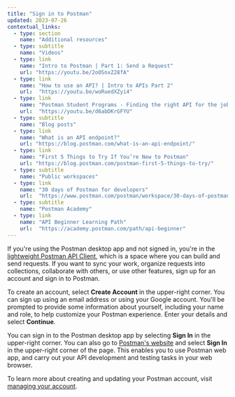 ```yaml
---
title: "Sign in to Postman"
updated: 2023-07-26
contextual_links:
  - type: section
    name: "Additional resources"
  - type: subtitle
    name: "Videos"
  - type: link
    name: "Intro to Postman | Part 1: Send a Request"
    url: "https://youtu.be/2oOSnxZ28fA"
  - type: link
    name: "How to use an API? | Intro to APIs Part 2"
    url:  "https://youtu.be/woRuedXZyi4"
  - type: link
    name: "Postman Student Programs - Finding the right API for the job"
    url:  "https://youtu.be/d6abDKrGFYU"
  - type: subtitle
    name: "Blog posts"
  - type: link
    name: "What is an API endpoint?"
    url: "https://blog.postman.com/what-is-an-api-endpoint/"
  - type: link
    name: "First 5 Things to Try If You’re New to Postman"
    url: "https://blog.postman.com/postman-first-5-things-to-try/"
  - type: subtitle
    name: "Public workspaces"
  - type: link
    name: "30 days of Postman for developers"
    url:  "https://www.postman.com/postman/workspace/30-days-of-postman-for-developers/overview"
  - type: subtitle
    name: "Postman Academy"
  - type: link
    name: "API Beginner Learning Path"
    url:  "https://academy.postman.com/path/api-beginner"
---
```


If you're using the Postman desktop app and not signed in, you're in the [lightweight Postman API Client](/docs/getting-started/basics/using-api-client/), which is a space where you can build and send requests. If you want to sync your work, organize requests into collections, collaborate with others, or use other features, sign up for an account and sign in to Postman.

To create an account, select **Create Account** in the upper-right corner. You can sign up using an email address or using your Google account. You'll be prompted to provide some information about yourself, including your name and role, to help customize your Postman experience. Enter your details and select **Continue**.

You can sign in to the Postman desktop app by selecting **Sign In** in the upper-right corner. You can also go to [Postman's website](https://www.postman.com/) and select **Sign In** in the upper-right corner of the page. This enables you to use Postman web app, and carry out your API development and testing tasks in your web browser.

To learn more about creating and updating your Postman account, visit [managing your account](/docs/getting-started/installation/postman-account/).
